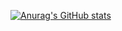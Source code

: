 <!--
**cern1710/cern1710** is a ✨ _special_ ✨ repository because its `README.md` (this file) appears on your GitHub profile.

Here are some ideas to get you started:

- 🔭 I’m currently working on ...
- 🌱 I’m currently learning ...
- 👯 I’m looking to collaborate on ...
- 🤔 I’m looking for help with ...
- 💬 Ask me about ...
- 📫 How to reach me: ...
- 😄 Pronouns: ...
- ⚡ Fun fact: ...
-->

[![Anurag's GitHub stats](https://github-readme-stats-sigma-five.vercel.app/api?username=cern1710&show_icons=true&theme=material-palenight)](https://github.com/anuraghazra/github-readme-stats)

<!--[![Top Langs](https://github-readme-stats.vercel.app/api/top-langs/?username=cern1710&layout=compact&theme=material-palenight&show_icons=true)](https://github.com/anuraghazra/github-readme-stats) -->

